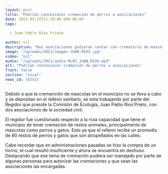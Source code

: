 ```yaml
---
layout: post
title: "Podrían concesionar cremación de perros a asociaciones"
date: 2021-03-15T21:10:00.000-06:00
tags:
  
  - Juan Pablo Ríos Prieto
  
author: nil
description: "Dos asociaciones pudieran contar con crematorio de mascotas."
image: "/uploads/2021/images-JUAN_RIOS.jpg"
video: "nil"
audio: "/uploads/2021/audio-ML02_JUAN_RIOS.mp3"
alt: "Podrían concesionar cremación de perros a asociaciones"
front: false
section: "Local"
news_id: 183425
---
```


Debido a que la cremanción de mascotas en el municipio no se lleva a cabo y se depositan en el relleno sanitario, se esta trabajando por parte del Regidor que preside la Comisión de Ecología, Juan Pablo Ríos Prieto, con dos asociaciones de la sociedad civil.

El regidor fue cuestionado respecto a la nula capacidad que tiene el municipio de tener cremación de restos animales, principalmente de mascotas como perros y gatos. Esto ya que el relleno recibe un promedio de 80 restos de perros y gatos que son atropellados en las calles.
 
Cabe recordar que en administraciones pasadas se hizo la compra de un horno, el cual resultó insuficiente y ahora se encuentra en deshuso. Destacando que ese tema de cremación pudiera ser manejado por parte de algunas personas para autorizar las cremaciones y que sean las asociaciones las encargadas.
